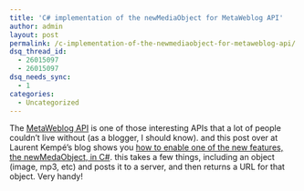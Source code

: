 ```yaml
---
title: 'C# implementation of the newMediaObject for MetaWeblog API'
author: admin
layout: post
permalink: /c-implementation-of-the-newmediaobject-for-metaweblog-api/
dsq_thread_id:
  - 26015097
  - 26015097
dsq_needs_sync:
  - 1
categories:
  - Uncategorized
---
```

The [MetaWeblog API][1] is one of those interesting APIs that a lot of people couldn&#8217;t live without (as a blogger, I should know). and this post over at Laurent Kempé&#8217;s blog shows you [how to enable one of the new features, the newMedaObject, in C#][2]. this takes a few things, including an object (image, mp3, etc) and posts it to a server, and then returns a URL for that object. Very handy!

 [1]: http://www.xmlrpc.com/metaWeblogApi
 [2]: http://weblogs.asp.net/lkempe/archive/2006/08/27/C_2300_-implementation-of-newMediaObject-for-the-MetaWeblog-API.aspx